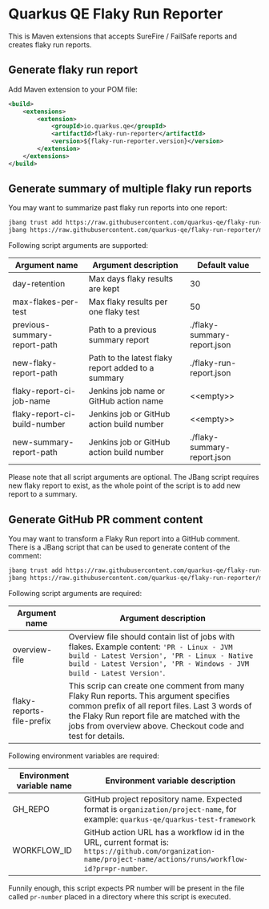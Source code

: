 # Quarkus QE Flaky Run Reporter
This is Maven extensions that accepts SureFire / FailSafe reports and creates flaky run reports.

## Generate flaky run report
Add Maven extension to your POM file:

```xml
<build>
    <extensions>
        <extension>
            <groupId>io.quarkus.qe</groupId>
            <artifactId>flaky-run-reporter</artifactId>
            <version>${flaky-run-reporter.version}</version>
        </extension>
    </extensions>
</build>
```

## Generate summary of multiple flaky run reports
You may want to summarize past flaky run reports into one report:

```bash
jbang trust add https://raw.githubusercontent.com/quarkus-qe/flaky-run-reporter
jbang https://raw.githubusercontent.com/quarkus-qe/flaky-run-reporter/main/jbang-scripts/FlakyTestRunSummarizer.java day-retention=30 new-flaky-report-path=target/flaky-run-report.json
```
Following script arguments are supported:

| Argument name                | Argument description                               | Default value               |
|------------------------------|----------------------------------------------------|-----------------------------|
| day-retention                | Max days flaky results are kept                    | 30                          |
| max-flakes-per-test          | Max flaky results per one flaky test               | 50                          |
| previous-summary-report-path | Path to a previous summary report                  | ./flaky-summary-report.json |
| new-flaky-report-path        | Path to the latest flaky report added to a summary | ./flaky-run-report.json     |
| flaky-report-ci-job-name     | Jenkins job name or GitHub action name             | \<\<empty>>                 |
| flaky-report-ci-build-number | Jenkins job or GitHub action build number          | \<\<empty>>                 |
| new-summary-report-path      | Jenkins job or GitHub action build number          | ./flaky-summary-report.json |

Please note that all script arguments are optional.
The JBang script requires new flaky report to exist, as the whole point of the script is to add new report to a summary.

## Generate GitHub PR comment content
You may want to transform a Flaky Run report into a GitHub comment.
There is a JBang script that can be used to generate content of the comment:

```bash
jbang trust add https://raw.githubusercontent.com/quarkus-qe/flaky-run-reporter
jbang https://raw.githubusercontent.com/quarkus-qe/flaky-run-reporter/main/jbang-scripts/GitHubPrCommentator.java overview-file=overview-file-name flaky-reports-file-prefix=flaky-run-report
```

Following script arguments are required:

| Argument name             | Argument description                                                                                                                                                                                                                                   |
|---------------------------|--------------------------------------------------------------------------------------------------------------------------------------------------------------------------------------------------------------------------------------------------------|
| overview-file             | Overview file should contain list of jobs with flakes. Example content: `'PR - Linux - JVM build - Latest Version', 'PR - Linux - Native build - Latest Version', 'PR - Windows - JVM build - Latest Version'`.                                        |
| flaky-reports-file-prefix | This scrip can create one comment from many Flaky Run reports. This argument specifies common prefix of all report files. Last 3 words of the Flaky Run report file are matched with the jobs from overview above. Checkout code and test for details. |

Following environment variables are required:

| Environment variable name | Environment variable description                                                                                                                              |
|---------------------------|---------------------------------------------------------------------------------------------------------------------------------------------------------------|
| GH_REPO                   | GitHub project repository name. Expected format is `organization/project-name`, for example: `quarkus-qe/quarkus-test-framework`                              |
| WORKFLOW_ID               | GitHub action URL has a workflow id in the URL, current format is: `https://github.com/organization-name/project-name/actions/runs/workflow-id?pr=pr-number`. |

Funnily enough, this script expects PR number will be present in the file called `pr-number` placed in a directory where this script is executed.
